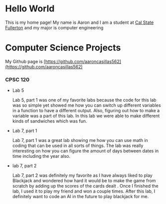 # Hello World 

This is my home page! My name is Aaron and I am a student at [Cal State Fullerton](https://www.fullerton.edu/) and my major 
is computer engineering

# Computer Science Projects 

My Github page is [https://github.com/aaroncasillas562](https://github.com/aaroncasillas562)

### CPSC 120 

* Lab 5 

  Lab 5, part 1 was one of my favorite labs because the code for this lab was so simple yet showed me how you can switch up different variables in a function to have a different output. Also, figuring out how to make a variable was a part of this lab. In this lab we were able to make different kinds of sandwiches which was fun.

* Lab 7, part 1

  Lab 7, part 1 was a great lab showing me how you can use math in coding that can be used in all sorts of things. The lab was really interesting on how you can figure the amount of days between dates in time including the year also.

* lab 7, part 2 

  Lab 7, part 2 was definitely my favorite as I have always liked to play Blackjack and wondered how hard it would be to make the game from scratch by adding up the scores of the cards dealt . Once I finished the lab, I used it to play my friend and won a couple times. After this lab, I definitely want to code an AI in the future to play blackjack for me.
